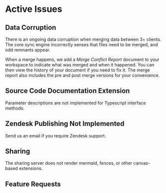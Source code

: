 # Active Issues

## Data Corruption
There is an ongoing data corruption when merging data between 3+ clients.  The core sync engine incorrectly senses that files need to be merged, and odd remnants appear. 

When a merge happens, we add a *Merge Conflict Report* document to your workspace to indicate what was merged and when it happened.  You can then view the history of your document if you need to fix it.  The merge report also includes the pre and post merge versions for your convenience.

## Source Code Documentation Extension
Parameter descriptions are not implemented for Typescript interface methods.

## Zendesk Publishing Not Implemented
Send us an email if you require Zendesk support.

## Sharing
The sharing server does not render mermaid, fences, or other canvas-based extensions.

## Feature Requests

<!--stackedit_data:
eyJoaXN0b3J5IjpbNzg2NzMxODg5LDc5NDUwMjU4MywxMTY1OD
A3MjIyLDE4OTM0MTkyMzgsLTE4NjgzODkxMzYsMTU1NjU4OTU0
NSw2MTYzOTQ3MjQsLTg5NTU2MTI4LC0xODg3MTU2NTgwLC0xND
IyOTczNzI2LDEyODAzMjg1OTUsLTE2OTIyMDU4MzMsMTQwMDM3
ODU3NSwxODUxMTczNzM3LDg5MzU1MDE2OCwtNjM2Nzk1MzMzLC
02MzY2NzgyMjksNTQ3NTE4MjMxLC00MDM0MTU5MTNdfQ==
-->